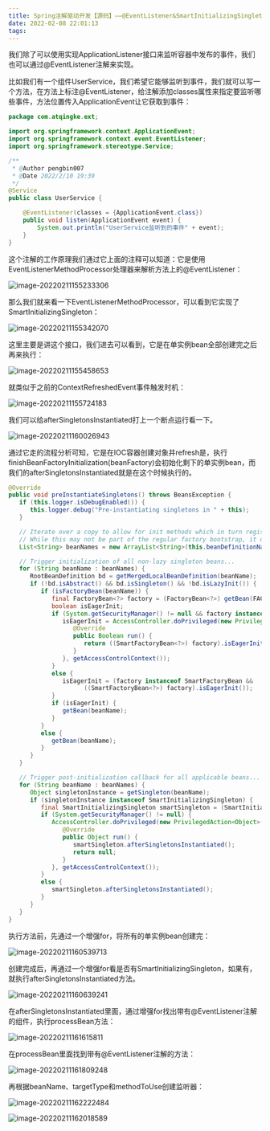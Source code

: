 ```yaml
---
title: Spring注解驱动开发【源码】——@EventListener&SmartInitializingSingleton
date: 2022-02-08 22:01:13
tags:
---
```


我们除了可以使用实现ApplicationListener接口来监听容器中发布的事件，我们也可以通过@EventListener注解来实现。

比如我们有一个组件UserService，我们希望它能够监听到事件，我们就可以写一个方法，在方法上标注@EventListener，给注解添加classes属性来指定要监听哪些事件，方法位置传入ApplicationEvent让它获取到事件：

```java
package com.atqingke.ext;

import org.springframework.context.ApplicationEvent;
import org.springframework.context.event.EventListener;
import org.springframework.stereotype.Service;

/**
 * @Author pengbin007
 * @Date 2022/2/10 19:39
 */
@Service
public class UserService {

    @EventListener(classes = {ApplicationEvent.class})
    public void listen(ApplicationEvent event) {
        System.out.println("UserService监听到的事件" + event);
    }
}
```

这个注解的工作原理我们通过它上面的注释可以知道：它是使用EventListenerMethodProcessor处理器来解析方法上的@EventListener：

![image-20220211155233306](https://gitee.com/pengzong888/imageSource/raw/master/img/2022/2/image-20220211155233306.png)

那么我们就来看一下EventListenerMethodProcessor，可以看到它实现了SmartInitializingSingleton：

![image-20220211155342070](https://gitee.com/pengzong888/imageSource/raw/master/img/2022/2/image-20220211155342070.png)

这里主要是讲这个接口，我们进去可以看到，它是在单实例bean全部创建完之后再来执行：

![image-20220211155458653](https://gitee.com/pengzong888/imageSource/raw/master/img/2022/2/image-20220211155458653.png)

就类似于之前的ContextRefreshedEvent事件触发时机：

![image-20220211155724183](https://gitee.com/pengzong888/imageSource/raw/master/img/2022/2/image-20220211155724183.png)

我们可以给afterSingletonsInstantiated打上一个断点运行看一下。

![image-20220211160026943](https://gitee.com/pengzong888/imageSource/raw/master/img/2022/2/image-20220211160026943.png)

通过它走的流程分析可知，它是在IOC容器创建对象并refresh是，执行finishBeanFactoryInitialization(beanFactory)会初始化剩下的单实例bean，而我们的afterSingletonsInstantiated就是在这个时候执行的。

```java
@Override
public void preInstantiateSingletons() throws BeansException {
   if (this.logger.isDebugEnabled()) {
      this.logger.debug("Pre-instantiating singletons in " + this);
   }

   // Iterate over a copy to allow for init methods which in turn register new bean definitions.
   // While this may not be part of the regular factory bootstrap, it does otherwise work fine.
   List<String> beanNames = new ArrayList<String>(this.beanDefinitionNames);

   // Trigger initialization of all non-lazy singleton beans...
   for (String beanName : beanNames) {
      RootBeanDefinition bd = getMergedLocalBeanDefinition(beanName);
      if (!bd.isAbstract() && bd.isSingleton() && !bd.isLazyInit()) {
         if (isFactoryBean(beanName)) {
            final FactoryBean<?> factory = (FactoryBean<?>) getBean(FACTORY_BEAN_PREFIX + beanName);
            boolean isEagerInit;
            if (System.getSecurityManager() != null && factory instanceof SmartFactoryBean) {
               isEagerInit = AccessController.doPrivileged(new PrivilegedAction<Boolean>() {
                  @Override
                  public Boolean run() {
                     return ((SmartFactoryBean<?>) factory).isEagerInit();
                  }
               }, getAccessControlContext());
            }
            else {
               isEagerInit = (factory instanceof SmartFactoryBean &&
                     ((SmartFactoryBean<?>) factory).isEagerInit());
            }
            if (isEagerInit) {
               getBean(beanName);
            }
         }
         else {
            getBean(beanName);
         }
      }
   }

   // Trigger post-initialization callback for all applicable beans...
   for (String beanName : beanNames) {
      Object singletonInstance = getSingleton(beanName);
      if (singletonInstance instanceof SmartInitializingSingleton) {
         final SmartInitializingSingleton smartSingleton = (SmartInitializingSingleton) singletonInstance;
         if (System.getSecurityManager() != null) {
            AccessController.doPrivileged(new PrivilegedAction<Object>() {
               @Override
               public Object run() {
                  smartSingleton.afterSingletonsInstantiated();
                  return null;
               }
            }, getAccessControlContext());
         }
         else {
            smartSingleton.afterSingletonsInstantiated();
         }
      }
   }
}
```

执行方法前，先通过一个增强for，将所有的单实例bean创建完：

![image-20220211160539713](https://gitee.com/pengzong888/imageSource/raw/master/img/2022/2/image-20220211160539713.png)

创建完成后，再通过一个增强for看是否有SmartInitializingSingleton，如果有，就执行afterSingletonsInstantiated方法。

![image-20220211160639241](https://gitee.com/pengzong888/imageSource/raw/master/img/2022/2/image-20220211160639241.png)

在afterSingletonsInstantiated里面，通过增强for找出带有@EventListener注解的组件，执行processBean方法：

![image-20220211161615811](https://gitee.com/pengzong888/imageSource/raw/master/img/2022/2/image-20220211161615811.png)

在processBean里面找到带有@EventListener注解的方法：

![image-20220211161809248](https://gitee.com/pengzong888/imageSource/raw/master/img/2022/2/image-20220211161809248.png)

再根据beanName、targetType和methodToUse创建监听器：

![image-20220211162222484](https://gitee.com/pengzong888/imageSource/raw/master/img/2022/2/image-20220211162222484.png)

![image-20220211162018589](https://gitee.com/pengzong888/imageSource/raw/master/img/2022/2/image-20220211162018589.png)

